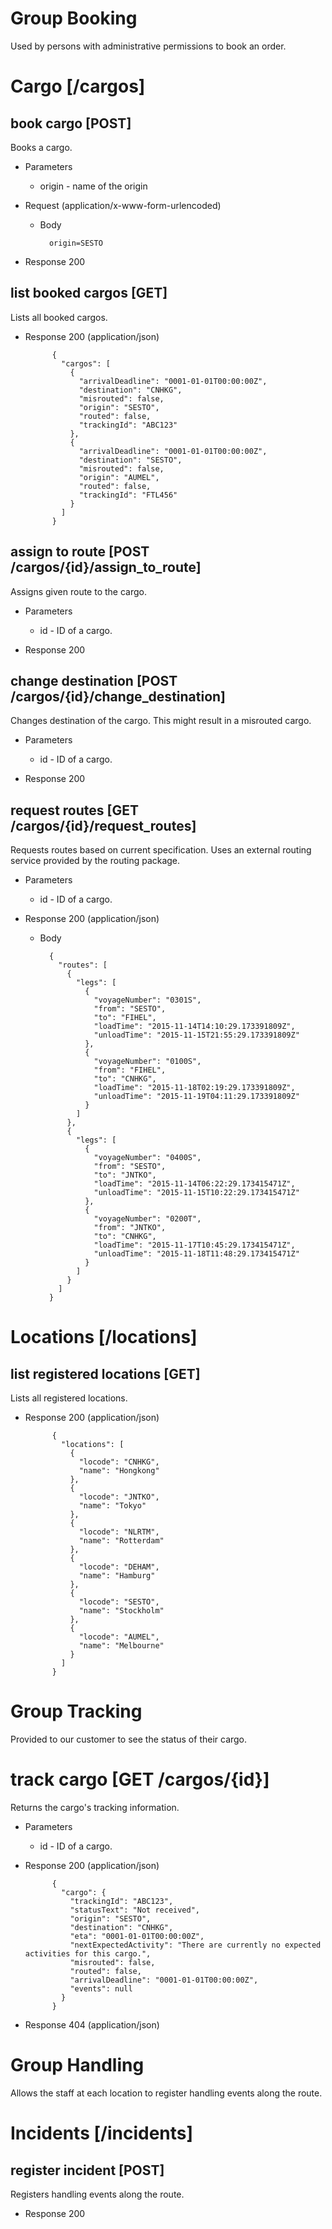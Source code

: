 # Group Booking 
Used by persons with administrative permissions to book an order.

# Cargo [/cargos]

## book cargo [POST]
Books a cargo.

+ Parameters

	+ origin - name of the origin

+ Request (application/x-www-form-urlencoded)


	+ Body

			origin=SESTO

+ Response 200

## list booked cargos [GET]
Lists all booked cargos.

+ Response 200 (application/json)

			{
			  "cargos": [
				{
				  "arrivalDeadline": "0001-01-01T00:00:00Z",
				  "destination": "CNHKG",
				  "misrouted": false,
				  "origin": "SESTO",
				  "routed": false,
				  "trackingId": "ABC123"
				},
				{
				  "arrivalDeadline": "0001-01-01T00:00:00Z",
				  "destination": "SESTO",
				  "misrouted": false,
				  "origin": "AUMEL",
				  "routed": false,
				  "trackingId": "FTL456"
				}
			  ]
			}

## assign to route [POST /cargos/{id}/assign_to_route]
Assigns given route to the cargo.

+ Parameters
	+ id - ID of a cargo.

+ Response 200

## change destination [POST /cargos/{id}/change_destination]
Changes destination of the cargo. This might result in a misrouted cargo.

+ Parameters
	+ id - ID of a cargo.

+ Response 200

## request routes [GET /cargos/{id}/request_routes]
Requests routes based on current specification. Uses an external routing service provided by the routing package.

+ Parameters
	+ id - ID of a cargo.

+ Response 200 (application/json)

	+ Body

			{
			  "routes": [
				{
				  "legs": [
					{
					  "voyageNumber": "0301S",
					  "from": "SESTO",
					  "to": "FIHEL",
					  "loadTime": "2015-11-14T14:10:29.173391809Z",
					  "unloadTime": "2015-11-15T21:55:29.173391809Z"
					},
					{
					  "voyageNumber": "0100S",
					  "from": "FIHEL",
					  "to": "CNHKG",
					  "loadTime": "2015-11-18T02:19:29.173391809Z",
					  "unloadTime": "2015-11-19T04:11:29.173391809Z"
					}
				  ]
				},
				{
				  "legs": [
					{
					  "voyageNumber": "0400S",
					  "from": "SESTO",
					  "to": "JNTKO",
					  "loadTime": "2015-11-14T06:22:29.173415471Z",
					  "unloadTime": "2015-11-15T10:22:29.173415471Z"
					},
					{
					  "voyageNumber": "0200T",
					  "from": "JNTKO",
					  "to": "CNHKG",
					  "loadTime": "2015-11-17T10:45:29.173415471Z",
					  "unloadTime": "2015-11-18T11:48:29.173415471Z"
					}
				  ]
				}
			  ]
			}

# Locations [/locations]

## list registered locations [GET]
Lists all registered locations.

+ Response 200 (application/json)

			{
			  "locations": [
				{
				  "locode": "CNHKG",
				  "name": "Hongkong"
				},
				{
				  "locode": "JNTKO",
				  "name": "Tokyo"
				},
				{
				  "locode": "NLRTM",
				  "name": "Rotterdam"
				},
				{
				  "locode": "DEHAM",
				  "name": "Hamburg"
				},
				{
				  "locode": "SESTO",
				  "name": "Stockholm"
				},
				{
				  "locode": "AUMEL",
				  "name": "Melbourne"
				}
			  ]
			}

# Group Tracking
Provided to our customer to see the status of their cargo.

# track cargo [GET /cargos/{id}]
Returns the cargo's tracking information.

+ Parameters
	+ id - ID of a cargo.

+ Response 200 (application/json)

			{
			  "cargo": {
				"trackingId": "ABC123",
				"statusText": "Not received",
				"origin": "SESTO",
				"destination": "CNHKG",
				"eta": "0001-01-01T00:00:00Z",
				"nextExpectedActivity": "There are currently no expected activities for this cargo.",
				"misrouted": false,
				"routed": false,
				"arrivalDeadline": "0001-01-01T00:00:00Z",
				"events": null
			  }
			}

+ Response 404 (application/json)

# Group Handling
Allows the staff at each location to register handling events along the route.

# Incidents [/incidents]

## register incident [POST]
Registers handling events along the route.

+ Response 200
